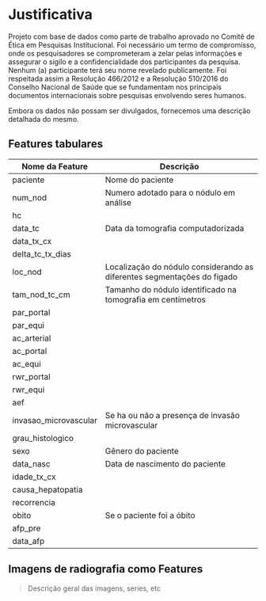 # Justificativa

Projeto com base de dados como parte de trabalho aprovado no Comitê de Ética em Pesquisas Institucional. Foi necessário um termo de compromisso, onde os pesquisadores se comprometeram a zelar pelas informações e assegurar o sigilo e a confidencialidade dos participantes da pesquisa. Nenhum (a) participante terá seu nome revelado publicamente. Foi respeitada assim a Resolução 466/2012 e a Resolução 510/2016 do Conselho Nacional de Saúde que se fundamentam nos principais documentos internacionais sobre pesquisas envolvendo seres humanos.

Embora os dados não possam ser divulgados, fornecemos uma descrição detalhada do mesmo.

## Features tabulares

| Nome da Feature |  Descrição |
|-|-|
| paciente | Nome do paciente |
| num_nod | Numero adotado para o nódulo em análise |
| hc |  |
| data_tc | Data da tomografia computadorizada |
| data_tx_cx |  |
| delta_tc_tx_dias |  |
| loc_nod |  Localização do nódulo considerando as diferentes segmentações do figado |
| tam_nod_tc_cm | Tamanho do nódulo identificado na tomografia em centímetros |
| par_portal |  |
| par_equi |  |
| ac_arterial |  |
| ac_portal |  |
| ac_equi |  |
| rwr_portal |  |
| rwr_equi |  |
| aef |  |
| invasao_microvascular | Se ha ou não a presença de invasão microvascular |
| grau_histologico |  |
| sexo | Gênero do paciente |
| data_nasc | Data de nascimento do paciente |
| idade_tx_cx |  |
| causa_hepatopatia |  |
| recorrencia |  |
| obito | Se o paciente foi a óbito |
| afp_pre |  |
| data_afp |  |


## Imagens de radiografia como Features

> Descrição geral das imagens, series, etc